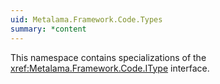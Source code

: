 ```yaml
---
uid: Metalama.Framework.Code.Types
summary: *content
---
```


This namespace contains specializations of the <xref:Metalama.Framework.Code.IType> interface.
